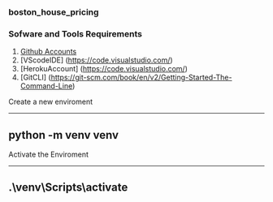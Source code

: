 ### boston_house_pricing

### Sofware and Tools Requirements

1. [Github Accounts](https://github.com)
2. [VScodeIDE] (https://code.visualstudio.com/)
3. [HerokuAccount] (https://code.visualstudio.com/)
4. [GitCLI] (https://git-scm.com/book/en/v2/Getting-Started-The-Command-Line)
 
Create a new enviroment

---
python -m venv venv
---
Activate the Enviroment

---
.\venv\Scripts\activate
---
